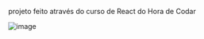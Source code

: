 projeto feito através do curso de React do Hora de Codar

![image](https://user-images.githubusercontent.com/83821360/209667749-7f122dc3-c9f2-4e1f-b7af-b0a8ef228dce.png)
